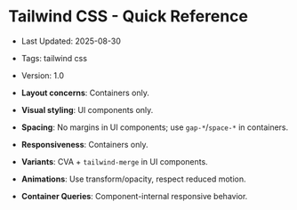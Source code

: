 # Tailwind CSS - Quick Reference
- Last Updated: 2025-08-30
- Tags: tailwind css
- Version: 1.0


- **Layout concerns**: Containers only.
- **Visual styling**: UI components only.
- **Spacing**: No margins in UI components; use `gap-*`/`space-*` in containers.
- **Responsiveness**: Containers only.
- **Variants**: CVA + `tailwind-merge` in UI components.
- **Animations**: Use transform/opacity, respect reduced motion.
- **Container Queries**: Component-internal responsive behavior.
